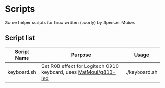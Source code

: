 # Scripts

Some helper scripts for linux written (poorly) by Spencer Muise.

## Script list

|Script Name|Purpose|Usage|
|-----------|-------|-----|
|keyboard.sh|Set RGB effect for Logitech G910 keyboard, uses [MatMoul/g810-led](https://github.com/MatMoul/g810-led)|./keyboard.sh|


